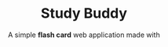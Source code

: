 <h1 align="center">Study Buddy</h1>
<p align="center">A simple <b>flash card</b> web application made with <a href="[React](https://reactjs.org/)>React</a>.</p>

